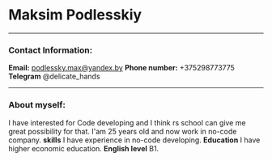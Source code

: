 # Maksim Podlesskiy

-------------------
### Contact Information:
**Email:** podlessky.max@yandex.by
**Phone number:** +375298773775
**Telegram** @delicate_hands

-----------------------------
### About myself:
I have interested for Code developing and I think rs school can give me great possibility for that.
I'am 25 years old and now work in no-code company.
**skills** I have experience in no-code developing.
**Education**  I have higher economic education.
**English level** B1.
